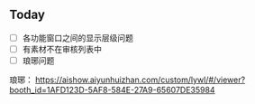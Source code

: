 ## Today

- [ ] 各功能窗口之间的显示层级问题
- [ ] 有素材不在审核列表中
- [ ] 琅琊问题

琅琊： https://aishow.aiyunhuizhan.com/custom/lywl/#/viewer?booth_id=1AFD123D-5AF8-584E-27A9-65607DE35984